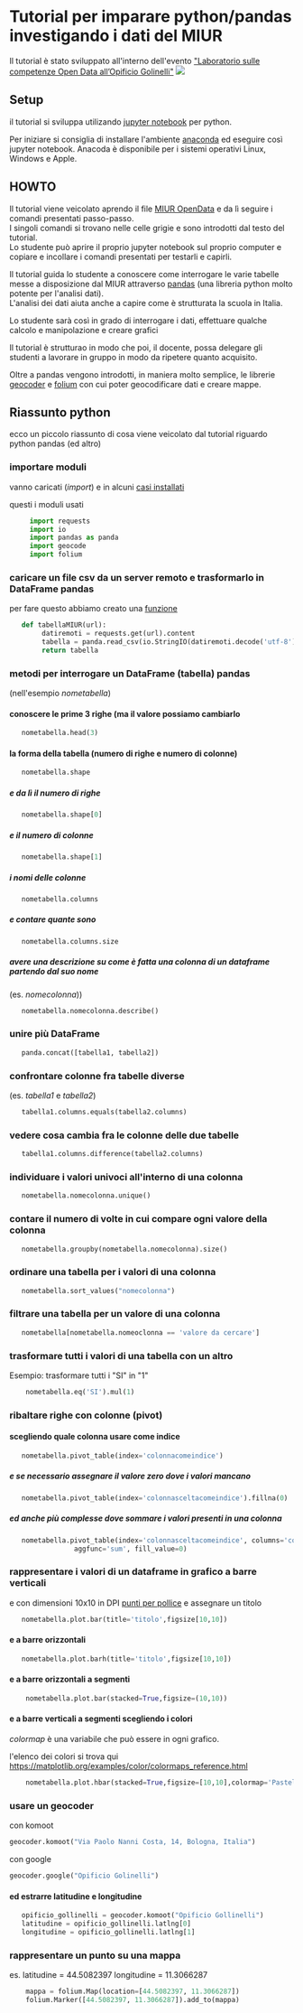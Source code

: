 # Tutorial per imparare python/pandas investigando i dati del MIUR

Il tutorial è stato sviluppato all'interno dell'evento ["Laboratorio sulle competenze Open Data all’Opificio Golinelli"](http://www.ervet.it/?p=13032)
![](https://raw.githubusercontent.com/napo/opendatamiur/master/images/header.png)

## Setup
il tutorial si sviluppa utilizando [jupyter notebook](http://jupyter.org/) per python.

Per iniziare si consiglia di installare l'ambiente [anaconda](https://anaconda.org/) ed eseguire così jupyter notebook. Anacoda è disponibile per i sistemi operativi Linux, Windows e Apple.

## HOWTO
Il tutorial viene veicolato aprendo il file [MIUR OpenData](https://github.com/napo/opendatamiur/blob/master/MIUR_OpenData.ipynb) e da lì seguire i comandi presentati passo-passo.<br/>
I singoli comandi si trovano nelle celle grigie e sono introdotti dal testo del tutorial.<br/>
Lo studente può aprire il proprio jupyter notebook sul proprio computer e copiare e incollare i comandi presentati per testarli e capirli.

Il tutorial guida lo studente a conoscere come interrogare le varie tabelle messe a disposizione dal MIUR attraverso [pandas](http://pandas.pydata.org) (una libreria python molto potente per l'analisi dati).<br/>
L'analisi dei dati aiuta anche a capire come è strutturata la scuola in Italia.

Lo studente sarà così in grado di interrogare i dati, effettuare qualche calcolo e manipolazione e creare grafici

Il tutorial è strutturao in modo che poi, il docente, possa delegare gli studenti a lavorare in gruppo in modo da ripetere quanto acquisito.

Oltre a pandas vengono introdotti, in maniera molto semplice, le librerie [geocoder](http://geocoder.readthedocs.io/) e [folium](http://folium.readthedocs.io) con cui poter geocodificare dati e creare mappe.

## Riassunto python
ecco un piccolo riassunto di cosa viene veicolato dal tutorial riguardo python pandas (ed altro)

### importare moduli 
vanno caricati (*import*) e in alcuni [casi installati](#potenziarepython)

questi i moduli usati
```python
     import requests
     import io
     import pandas as panda
     import geocode
     import folium
```
### caricare un file csv da un server remoto e trasformarlo in DataFrame pandas
per fare questo abbiamo creato una [funzione](#funzionepython)

```python
   def tabellaMIUR(url):
        datiremoti = requests.get(url).content
        tabella = panda.read_csv(io.StringIO(datiremoti.decode('utf-8')))
        return tabella
```
### metodi per interrogare un DataFrame (tabella) pandas
(nell'esempio *nometabella*)

#### conoscere le prime 3 righe (ma il valore possiamo cambiarlo
```python
   nometabella.head(3)
```
#### la forma della tabella (numero di righe e numero di colonne)
```python
   nometabella.shape
```
#####  e da lì il numero di righe
```python
   nometabella.shape[0]
```
##### e il numero di colonne
```python
   nometabella.shape[1]
```
##### i nomi delle colonne
```python
   nometabella.columns
```
##### e contare quante sono
```python
   nometabella.columns.size
```
#####  avere una descrizione su come è fatta una colonna di un dataframe partendo dal suo nome 
(es. *nomecolonna*))
```python
   nometabella.nomecolonna.describe()
```

### unire più DataFrame 
```python
   panda.concat([tabella1, tabella2])
```
### confrontare colonne fra tabelle diverse 
(es. *tabella1* e *tabella2*)
```python
   tabella1.columns.equals(tabella2.columns)
```
###  vedere cosa cambia fra le colonne delle due tabelle
```python
   tabella1.columns.difference(tabella2.columns)
```

### individuare i valori univoci all'interno di una colonna
```python
   nometabella.nomecolonna.unique()
```
### contare il numero di volte in cui compare ogni valore della colonna
```python
   nometabella.groupby(nometabella.nomecolonna).size()
```
### ordinare una tabella per i valori di una colonna
```python
   nometabella.sort_values("nomecolonna")
```
### filtrare una tabella per un valore di una colonna
```python
   nometabella[nometabella.nomeoclonna == 'valore da cercare']
```
### trasformare tutti i valori di una tabella con un altro
Esempio: trasformare tutti i "SI" in "1"
```python
    nometabella.eq('SI').mul(1)
```

### ribaltare righe con colonne (pivot)
#### scegliendo quale colonna usare come indice
```python
   nometabella.pivot_table(index='colonnacomeindice')
```
##### e se necessario assegnare il valore zero dove i valori mancano
```python
   nometabella.pivot_table(index='colonnasceltacomeindice').fillna(0)
```
##### ed anche più complesse dove sommare i valori  presenti in una colonna
```python
   nometabella.pivot_table(index='colonnasceltacomeindice', columns='colonnescelte', values='colonnaconivalori',
                aggfunc='sum', fill_value=0)
```


### rappresentare i valori di un dataframe in grafico a barre verticali
e con dimensioni 10x10 in DPI [punti per pollice](https://it.wikipedia.org/wiki/Punti_per_pollice) e assegnare un titolo
```python
   nometabella.plot.bar(title='titolo',figsize[10,10])
```
#### e a barre orizzontali
```python
   nometabella.plot.barh(title='titolo',figsize[10,10])
```
#### e a barre orizzontali a segmenti
```python
    nometabella.plot.bar(stacked=True,figsize=(10,10))
```
#### e a barre verticali a segmenti scegliendo i colori
*colormap* è una variabile che può essere in ogni grafico.

l'elenco dei colori si trova qui https://matplotlib.org/examples/color/colormaps_reference.html
```python
    nometabella.plot.hbar(stacked=True,figsize=[10,10],colormap='Pastel2')
```

### usare un geocoder
con komoot

```python
geocoder.komoot("Via Paolo Nanni Costa, 14, Bologna, Italia")
```
con google

```python
geocoder.google("Opificio Golinelli")
```
#### ed estrarre latitudine e longitudine
```python
   opificio_gollinelli = geocoder.komoot("Opificio Gollinelli")
   latitudine = opificio_gollinelli.latlng[0]
   longitudine = opificio_gollinelli.latlng[1]
```


### rappresentare un punto su una mappa
es.
latitudine = 44.5082397
longitudine = 11.3066287

```python
    mappa = folium.Map(location=[44.5082397, 11.3066287])
    folium.Marker([44.5082397, 11.3066287]).add_to(mappa)
```
